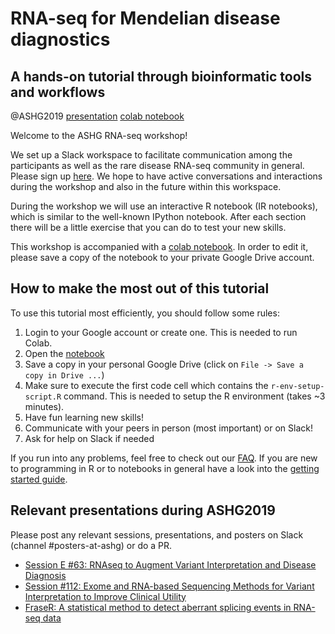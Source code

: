 RNA-seq for Mendelian disease diagnostics
===
A hands-on tutorial through bioinformatic tools and workflows
---
@ASHG2019 [presentation](https://tinyurl.com/RNA-ASHG-presentation) [colab notebook](http://tinyurl.com/RNA-ASHG-colab)

Welcome to the ASHG RNA-seq workshop!



We set up a Slack workspace to facilitate communication among the participants as well as the rare disease RNA-seq community in general.
Please sign up [here](https://tinyurl.com/y3f5koke). We hope to have active conversations and interactions during the workshop and also in the future within this workspace.

During the workshop we will use an interactive R notebook (IR notebooks), which is similar to the well-known IPython notebook. After each section there will be a little exercise that you can do to test your new skills. 

This workshop is accompanied with a [colab notebook](http://tinyurl.com/RNA-ASHG-colab). In order to edit it, please save a copy of the notebook to your private Google Drive account.  

How to make the most out of this tutorial
---

To use this tutorial most efficiently, you should follow some rules:

1. Login to your Google account or create one. This is needed to run Colab.
1. Open the [notebook](http://tinyurl.com/RNA-ASHG-colab) 
1. Save a copy in your personal Google Drive (click on `File -> Save a copy in Drive ...`)
1. Make sure to execute the first code cell which contains the `r-env-setup-script.R` command. This is needed to setup the R environment (takes ~3 minutes).
1. Have fun learning new skills!
1. Communicate with your peers in person (most important) or on Slack!
1. Ask for help on Slack if needed

If you run into any problems, feel free to check out our [FAQ](https://tinyurl.com/RNA-ASHG-FAQ).
If you are new to programming in R or to notebooks in general have a look into the [getting started guide](https://colab.research.google.com/drive/1KCvunOIUTny_moZppDmcJVkt-Zm0jwf5).

Relevant presentations during ASHG2019
---

Please post any relevant sessions, presentations, and posters on Slack (channel \#posters-at-ashg) or do a PR.

* [Session E #63: RNAseq to Augment Variant Interpretation and Disease Diagnosis](https://eventpilotadmin.com/web/page.php?page=Session&project=ASHG19&id=163)
* [Session #112: Exome and RNA-based Sequencing Methods for Variant Interpretation to Improve Clinical Utility](https://eventpilotadmin.com/web/page.php?page=Session&project=ASHG19&id=212)
* [FraseR: A statistical method to detect aberrant splicing events in RNA-seq data](https://eventpilotadmin.com/web/page.php?page=IntHtml&project=ASHG19&id=1922872)

